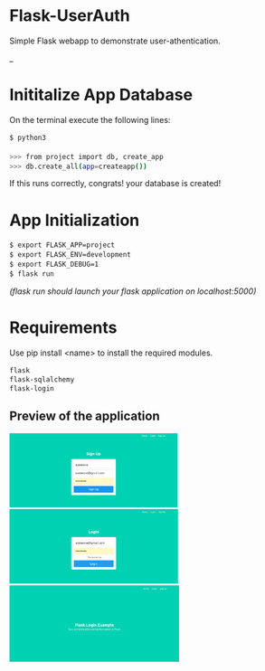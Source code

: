 # Flask-UserAuth
Simple Flask webapp to demonstrate user-athentication.


_
# Inititalize App Database
On the terminal execute the following lines:

```bash
$ python3

>>> from project import db, create_app
>>> db.create_all(app=createapp())
```

If this runs correctly, congrats! your database is created!

# App Initialization
```bash
$ export FLASK_APP=project
$ export FLASK_ENV=development
$ export FLASK_DEBUG=1
$ flask run
```
_(flask run should launch your flask application on localhost:5000)_

# Requirements
Use pip install \<name\> to install the required modules.
```Text
flask
flask-sqlalchemy
flask-login
```
## Preview of the application
<div class="banner">
    <div style="display:inline-block;">
        <img src="https://github.com/Tuhin-thinks/Flask-UserAuth/blob/main/images/signup.png" width="300" height="auto">
    </div>
    <div style="display:inline-block;">
        <img src="https://github.com/Tuhin-thinks/Flask-UserAuth/blob/main/images/login.png" width="300" height="auto">
    </div>
    <div style="display:inline-block;">
        <img src="https://github.com/Tuhin-thinks/Flask-UserAuth/blob/main/images/home.png" width="300" height="auto">
    </div>
</div>
